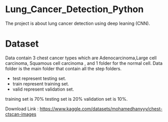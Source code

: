 # Lung_Cancer_Detection_Python
The project is about lung cancer detection using deep leaning (CNN).
# Dataset
Data contain 3 chest cancer types which are Adenocarcinoma,Large cell carcinoma, Squamous cell carcinoma , and 1 folder for the normal cell. Data folder is the main folder that contain all the step folders. 
- test represent testing set.
- train represent training set.
- valid represent validation set. 

training set is 70% testing set is 20% validation set is 10%.

Download Link : 
https://www.kaggle.com/datasets/mohamedhanyyy/chest-ctscan-images
